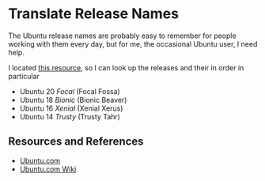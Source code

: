 # Translate Release Names

The Ubuntu release names are probably easy to remember for people working with them every day, but for me, the occasional Ubuntu user, I need help.

I located [this resource][ubuntureleases], so I can look up the releases and their in order in particular

- Ubuntu 20 _Focal_ (Focal Fossa)
- Ubuntu 18 _Bionic_ (Bionic Beaver)
- Ubuntu 16 _Xenial_ (Xenial Xerus)
- Ubuntu 14 _Trusty_ (Trusty Tahr)

## Resources and References

- [Ubuntu.com][ubuntureleases]
- [Ubuntu.com Wiki](https://wiki.ubuntu.com/Releases)

[ubuntureleases]: https://releases.ubuntu.com/
